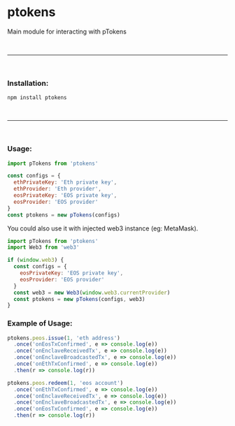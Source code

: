 # ptokens

Main module for interacting with pTokens

&nbsp;

***

&nbsp;

### Installation:

```
npm install ptokens
```

&nbsp;

***

&nbsp;

### Usage:

```js
import pTokens from 'ptokens'

const configs = {
  ethPrivateKey: 'Eth private key',
  ethProvider: 'Eth provider',
  eosPrivateKey: 'EOS private key',
  eosProvider: 'EOS provider'
}
const ptokens = new pTokens(configs)
```

You could also use it with injected web3 instance (eg: MetaMask).

```js
import pTokens from 'ptokens'
import Web3 from 'web3'

if (window.web3) {
  const configs = {
    eosPrivateKey: 'EOS private key',
    eosProvider: 'EOS provider'
  }
  const web3 = new Web3(window.web3.currentProvider)
  const ptokens = new pTokens(configs, web3)
}
```

### Example of Usage:

```js
ptokens.peos.issue(1, 'eth address')
  .once('onEosTxConfirmed', e => console.log(e))
  .once('onEnclaveReceivedTx', e => console.log(e))
  .once('onEnclaveBroadcastedTx', e => console.log(e))
  .once('onEthTxConfirmed', e => console.log(e))
  .then(r => console.log(r))

ptokens.peos.redeem(1, 'eos account')
  .once('onEthTxConfirmed', e => console.log(e))
  .once('onEnclaveReceivedTx', e => console.log(e))
  .once('onEnclaveBroadcastedTx', e => console.log(e))
  .once('onEosTxConfirmed', e => console.log(e))
  .then(r => console.log(r))
```